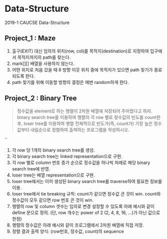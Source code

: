 # Data-Structure
2019-1 CAUCSE Data-Structure

## Project_1 : Maze
1. 출구(EXIT) 대신 임의의 위치(row, col)를 목적지(destination)로 지정하여 입구에서 목적지까지의 path를 찾는다.
2. mark[][] 배열을 사용하지 않는다.
3. 어떤 위치로 처음 갔을 때 8 방향 이웃 위치 중에 목적지가 있으면 path 찾기가 종료되도록 한다.
4. path 찾기를 위해 이동할 방향의 결정은 매번 random하게 한다.

## Project_2 : Binary Tree
> 정수값을 element로 하는 행렬이 2차원 배열에 저장되어 주어졌다고 하자. binary search tree를 이용하여 행렬의 각 row 별로 정수값의 빈도를 count한 후, loser tree를 이용하여 행렬 전체적으로 빈도가(즉, count가) 가장 높은 정수값부터 내림순으로 정렬하여 출력하는 프로그램을 작성하시오.  

``
1. 각 row 당 1개의 binary search tree를 생성.
2. 각 binary search tree는 linked representation으로 구현.
3. 각 row 별로 column 번호 증가 순으로 정수값을 하나씩 차례로 해당 binary search tree에 반영.
4. loser tree는 배열 representation으로 구현.
5. loser tree에서는 이미 생성된 binary search tree를 traverse하여 필요한 정보를 이용.
6. loser tree에서 tie breaking 규칙: count가 같으면 정수값 큰 것이 win. count와 정수값이 모두 같으면 row 번호 큰 것이 win.
7. 행렬의 row 및 column 갯수는 임의로 변경 설정할 수 있도록 아래 예시와 같이 define 문으로 정의. (단, row 개수는 power of 2 (2, 4, 8, 16, ...)가 아닌 값으로 한정)
8. 행렬의 정수값은 아래 예시와 같이 프로그램에서 2차원 배열에 직접 저장.
9. 정렬 결과 출력 양식: (row번호, 정수값, count)의 sequence
